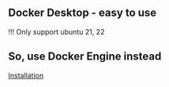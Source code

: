 Docker Desktop - easy to use
-
!!! Only support ubuntu 21, 22

So, use Docker Engine instead
-
[Installation](https://docs.docker.com/engine/install/ubuntu/)
